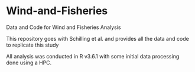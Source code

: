 # Wind-and-Fisheries
Data and Code for Wind and Fisheries Analysis

This repository goes with Schilling et al. and provides all the data and code to replicate this study

All analysis was conducted in R v3.6.1 with some initial data processing done using a HPC.
